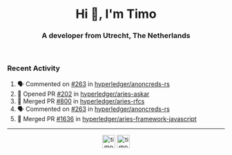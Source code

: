 <h1 align="center">Hi 👋, I'm Timo</h1>
<h3 align="center">A developer from Utrecht, The Netherlands</h3>
<br/>
<!-- https://github.com/rahuldkjain/github-profile-readme-generator --!>

<!--  <p align="left"><img src="https://github-readme-stats.vercel.app/api?username=timoglastra&show_icons=true&count_private=true&" alt="timoglastra" /></p> --!>

<!--
Github language stats
<p align="left"><img src="https://github-readme-stats.vercel.app/api/top-langs/?username=timoglastra&layout=compact" alt="timoglastra" /><p>
-->

<!-- Codestats language stats -->
<!-- <p align="left"><img src="https://codestats-readme.vercel.app/api/top-langs/?username=timoglastra&layout=compact&language_count=12" alt="timoglastra" /><p>    --!>
  
<h3>Recent Activity</h3>

<!--START_SECTION:activity-->
1. 🗣 Commented on [#263](https://github.com/hyperledger/anoncreds-rs/issues/263#issuecomment-1807603326) in [hyperledger/anoncreds-rs](https://github.com/hyperledger/anoncreds-rs)
2. 💪 Opened PR [#202](https://github.com/hyperledger/aries-askar/pull/202) in [hyperledger/aries-askar](https://github.com/hyperledger/aries-askar)
3. 🎉 Merged PR [#800](https://github.com/hyperledger/aries-rfcs/pull/800) in [hyperledger/aries-rfcs](https://github.com/hyperledger/aries-rfcs)
4. 🗣 Commented on [#263](https://github.com/hyperledger/anoncreds-rs/issues/263#issuecomment-1806728680) in [hyperledger/anoncreds-rs](https://github.com/hyperledger/anoncreds-rs)
5. 🎉 Merged PR [#1636](https://github.com/hyperledger/aries-framework-javascript/pull/1636) in [hyperledger/aries-framework-javascript](https://github.com/hyperledger/aries-framework-javascript)
<!--END_SECTION:activity-->

---

<p align="center">
<a href="https://twitter.com/timoglastra" target="blank"><img align="center" src="https://cdn.jsdelivr.net/npm/simple-icons@3.0.1/icons/twitter.svg" alt="timoglastra" height="30" width="30" /></a>
<a href="https://linkedin.com/in/timoglastra" target="blank"><img align="center" src="https://cdn.jsdelivr.net/npm/simple-icons@3.0.1/icons/linkedin.svg" alt="timoglastra" height="30" width="30" /></a>
</p>



